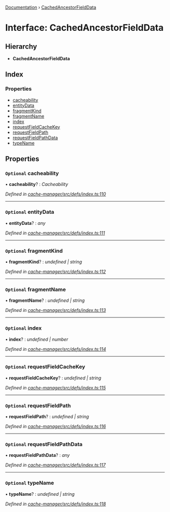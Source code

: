 [Documentation](../README.md) › [CachedAncestorFieldData](cachedancestorfielddata.md)

# Interface: CachedAncestorFieldData

## Hierarchy

* **CachedAncestorFieldData**

## Index

### Properties

* [cacheability](cachedancestorfielddata.md#optional-cacheability)
* [entityData](cachedancestorfielddata.md#optional-entitydata)
* [fragmentKind](cachedancestorfielddata.md#optional-fragmentkind)
* [fragmentName](cachedancestorfielddata.md#optional-fragmentname)
* [index](cachedancestorfielddata.md#optional-index)
* [requestFieldCacheKey](cachedancestorfielddata.md#optional-requestfieldcachekey)
* [requestFieldPath](cachedancestorfielddata.md#optional-requestfieldpath)
* [requestFieldPathData](cachedancestorfielddata.md#optional-requestfieldpathdata)
* [typeName](cachedancestorfielddata.md#optional-typename)

## Properties

### `Optional` cacheability

• **cacheability**? : *Cacheability*

*Defined in [cache-manager/src/defs/index.ts:110](https://github.com/badbatch/graphql-box/blob/204add77/packages/cache-manager/src/defs/index.ts#L110)*

___

### `Optional` entityData

• **entityData**? : *any*

*Defined in [cache-manager/src/defs/index.ts:111](https://github.com/badbatch/graphql-box/blob/204add77/packages/cache-manager/src/defs/index.ts#L111)*

___

### `Optional` fragmentKind

• **fragmentKind**? : *undefined | string*

*Defined in [cache-manager/src/defs/index.ts:112](https://github.com/badbatch/graphql-box/blob/204add77/packages/cache-manager/src/defs/index.ts#L112)*

___

### `Optional` fragmentName

• **fragmentName**? : *undefined | string*

*Defined in [cache-manager/src/defs/index.ts:113](https://github.com/badbatch/graphql-box/blob/204add77/packages/cache-manager/src/defs/index.ts#L113)*

___

### `Optional` index

• **index**? : *undefined | number*

*Defined in [cache-manager/src/defs/index.ts:114](https://github.com/badbatch/graphql-box/blob/204add77/packages/cache-manager/src/defs/index.ts#L114)*

___

### `Optional` requestFieldCacheKey

• **requestFieldCacheKey**? : *undefined | string*

*Defined in [cache-manager/src/defs/index.ts:115](https://github.com/badbatch/graphql-box/blob/204add77/packages/cache-manager/src/defs/index.ts#L115)*

___

### `Optional` requestFieldPath

• **requestFieldPath**? : *undefined | string*

*Defined in [cache-manager/src/defs/index.ts:116](https://github.com/badbatch/graphql-box/blob/204add77/packages/cache-manager/src/defs/index.ts#L116)*

___

### `Optional` requestFieldPathData

• **requestFieldPathData**? : *any*

*Defined in [cache-manager/src/defs/index.ts:117](https://github.com/badbatch/graphql-box/blob/204add77/packages/cache-manager/src/defs/index.ts#L117)*

___

### `Optional` typeName

• **typeName**? : *undefined | string*

*Defined in [cache-manager/src/defs/index.ts:118](https://github.com/badbatch/graphql-box/blob/204add77/packages/cache-manager/src/defs/index.ts#L118)*
